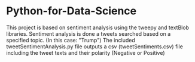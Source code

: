 # Python-for-Data-Science
This project is based on sentiment analysis using the tweepy and textBlob libraries. 
Sentiment analysis is done a tweets searched based on a specified topic. (In this case: "Trump")
The included tweetSentimentAnalysis.py file outputs a csv (tweetSentiments.csv) file including the tweet texts and their polarity (Negative or Positive)
